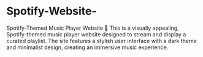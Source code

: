 # Spotify-Website-
Spotify-Themed Music Player Website 🎵  This is a visually appealing, Spotify-themed music player website designed to stream and display a curated playlist. The site features a stylish user interface with a dark theme and minimalist design, creating an immersive music experience.
